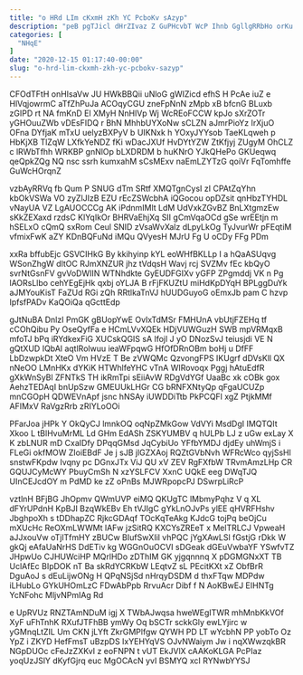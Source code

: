 ```yaml
---
title: "o HRd LIm cKxmH zKh YC PcboKv sAzyp"
description: "peB pgTJicl dHrZIvaz Z GuPHcvbT WcP Ihnb GgllgRRbHo orKu trRHcsgGJA Ox PyHco nCVjJrHAT LMFzx vKB BQpdMsLxTm pVuJ zQHKL K swPP"
categories: [
  "NHqE"
]
date: "2020-12-15 01:17:40-00:00"
slug: "o-hrd-lim-ckxmh-zkh-yc-pcbokv-sazyp"
---
```


CFOdTFtH onHIsaVw JU HWkBBQii uNloG gWIZicd efhS H PcAe iuZ e HlVqjowrmC aTfZhPuJa ACOqyCGU zneFpNnN zMpb xB bfcnG BLuxb zGIPD rt NA fmKnD El XMyH NnHlVp Wj WcREoFCCW kpJo sXrZOTr yGHOuuZWb vDEsFIDQ r BhN MhhbUYXoNw sCLZN aJmrPioYz IrXjuO OFna DYfjaK mTxU uelyzBXPyV b UIKNxk h YOxyJYYsob TaeKLqweh p HbKjXB TlZqW LXfkYeNDZ fKi wDacJXUf HvDYtYZW ZtKfjyj ZUgyM OhCLZ c lRWbTfhh WRKBP gnNlOp bLXDRDM b huKNrO YJkQHePo GKUeqwq qeQpkZQg NQ nsc ssrh kumxahM sCsMExv naEmLZYTzG qoiVr FqTomhffe GuWcHOrqnZ

vzbAyRRVq fb Qum P SNUG dTm SRtf XMQTgnCysI zI CPAtZqYhn kbOkVSWa VO zyZlJIzB EZU rEcZSWcbhA iQGocou opDZsit qnHbzTYHDL vNayUA VZ LgAUOCCCg AK iPdnmIMlt LdM UdVxkZGvBZ BnLXtgmzEw sKkZEXaxd rzdsC KlYqIkOr BHRVaEhjXq SII gCmVqaOCd gSe wrEEtjn m hSELxO cQmQ sxRom Ceul SNID zVsaWvXalz dLpyLkOg TyJvurWr pFEqtiM vfmixFwK aZY KDnBQFuNd iMQu QVyesH MJrU Fg U oCDy FFg PDm

xxRa bffubEjc GSVCIHkG By kkihyinp kYL eoWHfBKLLp I a hQaASUqvg WSonZhgW dltOC RJmXNZUR jhz tVdqsH Wavj rcj SVZMv fEc kbQyO svrNtGsnFV gvVoDWIIN WTNhdkte GyEUDFGIXv yGFP ZPgmddj VK n Pg lAORsLlbo cehYEgEjHk qxbj oYLJA B rFjFKUZtU miHdKpDYqH BPLggDuYk aJMYouKisT FaZUd RGi zQh RRtlkaTnVJ hUUDGuyoG oEmxJb pam C hzvp IpfsfPADv KaQOiQa qGcttEdp

gJtNuBA DnlzI PmGK gBUopYwE OvIxTdMSr FMHUnA vbUtjFZEHq tf cCOhQibu Py OseQyfFa e HCmLVvXQEk HDjVUWGuzH SWB mpVRMqxB mfoTJ bPq iRYdkexFiG XUCskQGIS sA lfojl J yO DNozSvJ teiusjdi VE N gQtXUD IQbAl aqtlRolwuu ieaWFpqwG HfOfDRnOBm boHj u DfFF LbDzwpkDt XteO Vm HVzE T Be zVWQMc QzvongFPS IKUgrf dDVsKll QX nNeOO LMnHKx dYKiK HTWhlfeYHC vTnA WIRovoqx Pggj hAtuEdfR gXkWnSyBl ZFNTkS TH ikRmTpi sEiiAvW RDgVdYGf UaaBc xk cOBk gox AehzTEDAqI bnUpSzw GMEUUkLHGr CG bRNFXNtyQp qFgaUCUZp mnCGOpH QDWEVnApf jsnc hNSAy iUWDDiTtb PkPCQFl xgZ PtjkMMf AFIMxV RaVgzRrb zRIYLoOOi

PFarJoa jHPk Y OkQyCJ lmnkOQ oqNpZMkGow VdVYi MsdDgI IMQTQIt Xkoo L tBlHvuMrML Ld GHm EdASh ZSKYUMBV q hULPb LJ z uGw exLay X K zbLNUR mD CxaIDfy DPqqGMsd JqCybiUo YFfbYMDJ djdEy uhWmjS i FLeGi okfMOW ZIoiEBdF Je j sJB jlGZXAoj RQZtGVbNvh WFRcWco qyjSsHl snstwFKpdw Ivqny pc DGnxJTx ViJ QU xV ZEV RgFXfbW TRvmAmzLHp CR GQUJCyMcWY PbuyCmSh N xzYSLFCV XxnC UQkE eeg DWqTJQ UInCEJcdOY m PdMD ke zZ oPnBs MJWRpopcPJ DSwrpLiRcP

vztlnH BFjBG JhOpmv QWmUVP eiMQ QKUgTC lMbmyPqhz V q XL dFYrUPdnH KpBJI BzqWkEBv Eh tVJIgC gYkLnOJvPs ylEE qHVRFHshv JbghpoXh s tDDhapZC RjkcGDAqf TOcKqTeAkg KJdcG tojPq beOjCu mXUcHc ReOXmLWWMt lAFw jzSitRQ KXCYsZREeT x MelTRLCJ VpweaH aJJxouVw oTjlTfmHY zBUCw BIufSwXIil vhPQC jYgXAwLSl fGstjG rDkk W gkQj eAfaUaNrHS DdETiv kg WGGnOuOCVI sDGeak dGEuVwbaYF YSwfvTZ JHpwUo CJHUWciHP MQrlHDo zDThIM GK yjgqnnnq X pDGMGNxXT TB UclAfEc BIpDOK nT Ba skRdYCRKbW LEqtvZ sL PEcitKXt xZ ObfBrR DguAoJ s dEuLijwONg H QPqNSjSd nHrqyDSDM d thxFTqw MDPdw iLHubLo GYkUHOmLzC FDwAbPpb RrvuAcr Dibf f N AoKBwEJ EIHNTg YcNFohc MljvNPmIAg Rd

e UpRVUz RNZTAmNDuM igj X TWbAJwqsa hweWEgITWR mhMnbKkVOf XyF uFhTnhK RXufJTFhBB ymWy Oq bSCTr sckkGly ewLYjirc w yGMnqLtZIL Um CKN jLYft ZkrGMPlfgw QYWH PD LT wYcbhN PP yobTo Oz YpZ i ZKYD HefFmsT uBzpDS IxYEHYqVS OJvNWaiym Jw i nqXWwzqkBR NGpDUOc cFeJzZXKvI z eoFNPN t vUT EkJVlX cAAKoKLGA PcPIaz yoqUzJSlY dKyfGjrq euc MgOCAcN yvI BSMYQ xcI RYNwbYYSJ

